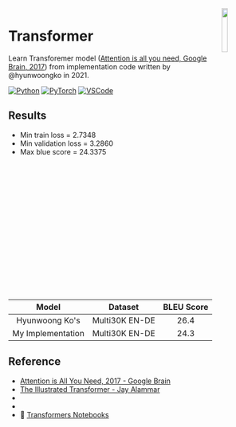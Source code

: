 <img src="https://cdn.svgporn.com/logos/pytorch.svg" align="right" width="15%"/>

# Transformer
Learn Transforemer model ([Attention is all you need, Google Brain, 2017](https://arxiv.org/abs/1706.03762)) from implementation code written by @hyunwoongko in 2021.

[![Python](https://img.shields.io/badge/Python-3.8.11-blue?logo=python)](https://www.python.org/)
[![PyTorch](https://img.shields.io/badge/PyTorch-1.9.0-red?logo=pytorch)](https://pytorch.org/)
[![VSCode](https://img.shields.io/badge/VSCode-1.60.2-white?logo=visualstudiocode)](https://code.visualstudio.com/)

## Results


- Min train loss = 2.7348
- Min validation loss = 3.2860
- Max blue score = 24.3375

| Model | Dataset | BLEU Score |
|:---:|:---:|:---:|
| Hyunwoong Ko's | Multi30K EN-DE | 26.4 |
| My Implementation | Multi30K EN-DE | 24.3 |

## Reference
- [Attention is All You Need, 2017 - Google Brain](https://arxiv.org/abs/1706.03762)
- [The Illustrated Transformer - Jay Alammar](http://jalammar.github.io/illustrated-transformer/)
- []()
- []()
- :hugs: [Transformers Notebooks]()

